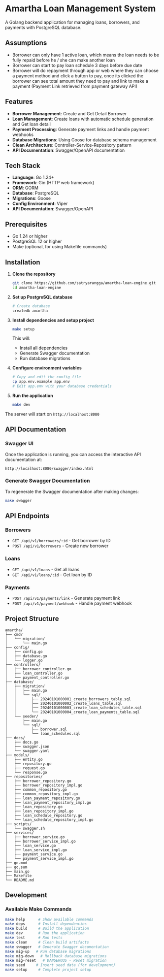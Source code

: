 # Amartha Loan Management System

A Golang backend application for managing loans, borrowers, and payments with PostgreSQL database.

## Assumptions
- Borrower can only have 1 active loan, which means the loan needs to be fully repaid before he / she can make another loan
- Borrower can start to pay loan schedule 3 days before due date
- Borrower will do repayment through app or web where they can choose a payment method and click a button to pay, once its clicked the borrower can see total amount they need to pay and link to make a payment (Payment Link retrieved from payment gateway API)

## Features

- **Borrower Management**: Create and Get Detail Borrower
- **Loan Management**: Create loans with automatic schedule generation and Get loan detail
- **Payment Processing**: Generate payment links and handle payment webhooks
- **Database Migrations**: Using Goose for database schema management
- **Clean Architecture**: Controller-Service-Repository pattern
- **API Documentation**: Swagger/OpenAPI documentation

## Tech Stack
- **Language**: Go 1.24+
- **Framework**: Gin (HTTP web framework)
- **ORM**: GORM
- **Database**: PostgreSQL
- **Migrations**: Goose
- **Config Environment**: Viper
- **API Documentation**: Swagger/OpenAPI

## Prerequisites

- Go 1.24 or higher
- PostgreSQL 12 or higher
- Make (optional, for using Makefile commands)

## Installation

1. **Clone the repository**
   ```bash
   git clone https://github.com/satryarangga/amartha-loan-engine.git
   cd amartha-loan-engine
   ```

2. **Set up PostgreSQL database**
   ```bash
   # Create database
   createdb amartha
   ```

3. **Install dependencies and setup project**
   ```bash
   make setup
   ```
   This will:
   - Install all dependencies
   - Generate Swagger documentation
   - Run database migrations

4. **Configure environment variables**
   ```bash
   # Copy and edit the config file
   cp app.env.example app.env
   # Edit app.env with your database credentials
   ```

5. **Run the application**
   ```bash
   make dev
   ```

The server will start on `http://localhost:8080`

## API Documentation

### Swagger UI
Once the application is running, you can access the interactive API documentation at:
```
http://localhost:8080/swagger/index.html
```

### Generate Swagger Documentation
To regenerate the Swagger documentation after making changes:
```bash
make swagger
```

## API Endpoints

### Borrowers

- `GET /api/v1/borrowers/:id` - Get borrower by ID
- `POST /api/v1/borrowers` - Create new borrower

### Loans

- `GET /api/v1/loans` - Get all loans
- `GET /api/v1/loans/:id` - Get loan by ID

### Payments

- `POST /api/v1/payments/link` - Generate payment link
- `POST /api/v1/payment/webhook` - Handle payment webhook

## Project Structure

```
amartha/
├── cmd/
│   └── migration/
│       └── main.go
├── config/
│   ├── config.go
│   ├── database.go
│   └── logger.go
├── controllers/
│   ├── borrower_controller.go
│   ├── loan_controller.go
│   └── payment_controller.go
├── database/
│   ├── migration/
│   │   ├── main.go
│   │   └── sql/
│   │       ├── 20240101000001_create_borrowers_table.sql
│   │       ├── 20240101000002_create_loans_table.sql
│   │       ├── 20240101000003_create_loan_schedules_table.sql
│   │       └── 20240101000004_create_loan_payments_table.sql
│   └── seeder/
│       ├── main.go
│       └── sql/
│           ├── borrower.sql
│           └── loan_schedules.sql
├── docs/
│   ├── docs.go
│   ├── swagger.json
│   └── swagger.yaml
├── models/
│   ├── entity.go
│   ├── repository.go
│   ├── request.go
│   └── response.go
├── repositories/
│   ├── borrower_repository.go
│   ├── borrower_repository_impl.go
│   ├── common_repository.go
│   ├── common_repository_impl.go
│   ├── loan_payment_repository.go
│   ├── loan_payment_repository_impl.go
│   ├── loan_repository.go
│   ├── loan_repository_impl.go
│   ├── loan_schedule_repository.go
│   └── loan_schedule_repository_impl.go
├── scripts/
│   └── swagger.sh
├── services/
│   ├── borrower_service.go
│   ├── borrower_service_impl.go
│   ├── loan_service.go
│   ├── loan_service_impl.go
│   ├── payment_service.go
│   └── payment_service_impl.go
├── go.mod
├── go.sum
├── main.go
├── Makefile
└── README.md
```

## Development

### Available Make Commands
```bash
make help      # Show available commands
make deps      # Install dependencies
make build     # Build the application
make dev       # Run the application
make test      # Run tests
make clean     # Clean build artifacts
make swagger   # Generate Swagger documentation
make mig-up   # Run database migrations
make mig-down   # Rollback database migrations
make mig-reset   # DANGEROUS - Reset migration
make seed     # Insert seed data (for development)
make setup     # Complete project setup
```
